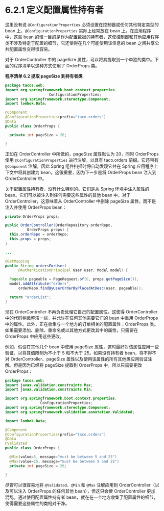 # 6.2.1 定义配置属性持有者

这里没有说 `@ConfigurationProperties` 必须设置在控制器或任何其他特定类型的 bean 上，`@ConfigurationProperties` 实际上经常放在 bean 上。在应用程序中，这些 bean 的惟一目的是作为配置数据的持有者，这使控制器和其他应用程序类不涉及特定于配置的细节，它还使得在几个可能使用该信息的 bean 之间共享公共配置属性变得很容易。

对于 OrderController 中的 pageSize 属性，可以将其提取到一个单独的类中。下面的程序清单以这种方式使用了 OrderProps 类。

**程序清单 6.2 提取 pageSize 到持有者类**

```java
package tacos.web;
import org.springframework.boot.context.properties.
                    ConfigurationProperties;
import org.springframework.stereotype.Component;
import lombok.Data;

@Component
@ConfigurationProperties(prefix="taco.orders")
@Data
public class OrderProps {

  private int pageSize = 20;

}
```

正如在 OrderController 中所做的，pageSize 属性默认为 20，同时 OrderProps 使用 `@ConfigurationProperties` 进行注解，以具有 taco.orders 前缀。它还带有 `@Component` 注解，因此 Spring 组件扫描时将自动发现它并在 Spring 应用程序上下文中将其创建为 bean。这很重要，因为下一步是将 OrderProps bean 注入到 OrderController 中。

关于配置属性持有者，没有什么特别的。它们是从 Spring 环境中注入属性的 bean。它们可以被注入到任何需要这些属性的其他 bean 中。对于 OrderController，这意味着从 OrderController 中删除 pageSize 属性，而不是注入并使用 OrderProps bean：

```java
private OrderProps props;

public OrderController(OrderRepository orderRepo,
          OrderProps props) {
  this.orderRepo = orderRepo;
  this.props = props;
}

...

@GetMapping
public String ordersForUser(
      @AuthenticationPrincipal User user, Model model) {

  Pageable pageable = PageRequest.of(0, props.getPageSize());
  model.addAttribute("orders",
      orderRepo.findByUserOrderByPlacedAtDesc(user, pageable));

  return "orderList";
}
```

现在 OrderController 不再负责处理它自己的配置属性。这使得 OrderController 中的代码稍微整洁一些，并允许在任何其他需要它们的 bean 中重用 OrderProps 中的属性。此外，正在收集与一个地方的订单相关的配置属性：OrderProps 类。如果需要添加、删除、重命名或以其他方式更改其中的属性，只需要在 OrderProps 中应用这些更改。

例如，假设在其他几个 bean 中使用 pageSize 属性，这时最好对该属性应用一些验证，以将其值限制为不小于 5 和不大于 25。如果没有持有者 bean，将不得不对 OrderController、pageSize 属性以及使用该属性的所有其他类应用验证注解。但是因为已经将 pageSize 提取到 OrderProps 中，所以只需要更改 OrderProps：

```java
package tacos.web;
import javax.validation.constraints.Max;
import javax.validation.constraints.Min;

import org.springframework.boot.context.properties.
                ConfigurationProperties;
import org.springframework.stereotype.Component;
import org.springframework.validation.annotation.Validated;

import lombok.Data;

@Component
@ConfigurationProperties(prefix="taco.orders")
@Data
@Validated
public class OrderProps {

  @Min(value=5, message="must be between 5 and 25")
  @Max(value=25, message="must be between 5 and 25")
  private int pageSize = 20;

}
```

尽管可以很容易地将 `@Validated`、`@Min` 和 `@Max` 注解应用到 OrderController（以及可以注入 OrderProps 的任何其他 bean），但这只会使 OrderController 更加混乱。通过使用配置属性持有者 bean，就在在一个地方收集了配置属性的细节，使得需要这些属性的类相对干净。


